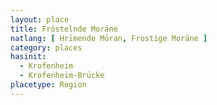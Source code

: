 ```yaml
---
layout: place
title: Fröstelnde Moräne
natlang: [ Hrīmende Mōran, Frostige Moräne ]
category: places
hasinit:
  - Krofenheim
  - Krofenheim-Brücke
placetype: Region
---
```

